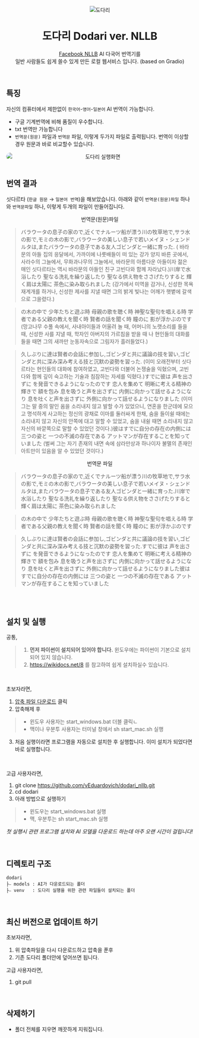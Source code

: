 <p align="center">
<img src='https://github.com/vEduardovich/dodari/assets/20391482/972aee6d-383e-47ed-90b6-73e0cc513973' title='도다리'/>
<h1 align="center">도다리 Dodari ver. NLLB</h1>
<p align='center'><a href='https://huggingface.co/NHNDQ/nllb-finetuned-en2ko' target='_blank'>Facebook NLLB</a>
AI 다국어 번역기를<br/> 일반 사람들도 쉽게 쓸수 있게 만든 로컬 웹서비스 입니다. (based on Gradio)</p>
</p>

<br/>

## 특징
자신의 컴퓨터에서 제한없이 `한국어`-`영어`-`일본어` AI 번역이 가능합니다. 
- 구글 기계번역에 비해 품질이 우수합니다.
- txt 번역만 가능합니다
- `번역문(원문)` 파일과 `번역문` 파일, 이렇게 두가지 파일로 출력됩니다. 번역이 이상할 경우 원문과 바로 비교할수 있습니다.

<img src='https://github.com/vEduardovich/dodari/assets/20391482/4f91edb3-baf5-4ba9-b938-9e75614882b4' style='display:block;border-radius:10px;text-align:center;' title='도다리 실행화면'/>

<br/>

## 번역 결과
싯다르타 (`한글 원문` → `일본어 번역`)을 해보았습니다. 아래와 같이 `번역문(원문)파일` 하나와 `번역문파일` 하나, 이렇게 두개의 파일이 만들어집니다.

<p align="center">번역문(원문)파일</p>

>バラウータの息子の家ので,近くでナルーツ船が漂う川の牧草地で,サラ水の影で,モミの木の影で,バラウータの美しい息子で若いメイヌ・シェンドルタは,またバラウータの息子である友人ゴビンダと一緒に育った. (  바라문의 아들  집의 응달에서, 가까이에 나룻배들이  떠 있는 강가 양지 바른 곳에서, 사라수의 그늘에서, 무화과나무의 그늘에서, 바라문의 아름다운 아들이자 젊은 매인 싯다르타는 역시 바라문의 아들인 친구 고빈다와  함께 자라났다.)川岸で水浴したり 聖なる洗礼を繰り返したり 聖なる供え物をささげたりすると 輝く肩は太陽に 茶色に染み取られました (강가에서 미역을 감거나, 신성한 목욕 재계개를 하거나, 신성한 제사를 지낼 때면 그의 밝게 빛나는 어깨가 햇볕에 갈색으로 그을렸다.)

>の木の中で 少年たちと遊ぶ時 母親の歌を聴く時 神聖な聖句を唱える時 学者である父親の教えを聞く時 賢者の話を聞く時 瞳のに 影が浮かぶのです (망고나무 수풀 속에서, 사내아이들과 어울려 놀 때, 어머니의 노랫소리를 들을 때,  신성한 사를 지낼 때, 학자인 아버지의 가르침을 받을 때 나 현인들의 대화를 들을  때면 그의 새까만 눈동자속으로 그림자가 흘러들었다.)

>久しぶりに達は賢者の会話に参加し,ゴビンダと共に議論の技を習い,ゴビンダと共に深み深み考える技と沉默の姿勢を習った. (이미 오래전부터  싯다르타는 현인들의 대화에 참여하였고, 고빈다와 더불어 논쟁술을 익혔으며, 고빈다와 함께 깊이 숙고하는  기술과 침잠하는 자세를 익혔다.)すでに彼は 声を出さずに を発音できるようになったのです 恋人を集めて 明晰に考える精神の輝きで 額を包み 息を吸うと声を出さずに 内側に向かって話せるようになり 息を吐くと声を出さずに 外側に向かって話せるようになりました (이미 그는 말 중의 말인 옴을 소리내지 않고 발할 수가 있었으니, 연혼을 한군데에 모으고  명석하게 사고하는 정신의  광채로 이마를 둘러싸게  한채, 숨을 들이쉴 때에는  소리내지 않고 자신의 안쪽에  대고 말할 수 있었고,  숨을 내쉴 때면 소리내지 않고 자신의 바깥쪽으로 말할 수  있었던 것이다.)彼はすでに自分の存在の内側には 三つの姿と 一つの不滅の存在である アットマンが存在することを知っていました (벌써 그는 자기 존재의 내면 속에  삼라만상과 하나이자 불멸의 존재인  아트만이 있음을 알 수 있었던 것이다.)
</p>

<p align="center">번역문 파일</p>

>バラウータの息子の家ので,近くでナルーツ船が漂う川の牧草地で,サラ水の影で,モミの木の影で,バラウータの美しい息子で若いメイヌ・シェンドルタは,またバラウータの息子である友人ゴビンダと一緒に育った.川岸で水浴したり 聖なる洗礼を繰り返したり 聖なる供え物をささげたりすると 輝く肩は太陽に 茶色に染み取られました

>の木の中で 少年たちと遊ぶ時 母親の歌を聴く時 神聖な聖句を唱える時 学者である父親の教えを聞く時 賢者の話を聞く時 瞳のに 影が浮かぶのです

>久しぶりに達は賢者の会話に参加し,ゴビンダと共に議論の技を習い,ゴビンダと共に深み深み考える技と沉默の姿勢を習った.すでに彼は 声を出さずに を発音できるようになったのです 恋人を集めて 明晰に考える精神の輝きで 額を包み 息を吸うと声を出さずに 内側に向かって話せるようになり 息を吐くと声を出さずに 外側に向かって話せるようになりました彼はすでに自分の存在の内側には 三つの姿と 一つの不滅の存在である アットマンが存在することを知っていました
<br/>


<br/>

## 설치 및 실행
공통,
> 1. **먼저 파이썬이 설치되어 있어야 합니다.** 윈도우에는 파이썬이 기본으로 설치되어 있지 않습니다.
> 2. https://wikidocs.net/8 를 참고하여 쉽게 설치하실수 있습니다.

<br/>

초보자라면,
1. <a href='https://github.com/vEduardovich/dodari_nllb/archive/refs/heads/main.zip' title='압축 파일 다운로드' style='text-align:center'>압축 파일 다운로드</a> 클릭
2. 압축해제 후 
> - 윈도우 사용자는 start_windows.bat 더블 클릭ㄴ
> - 맥이나 우분투 사용자는 터미널 창에서 sh start_mac.sh 실행
3. 처음 실행이라면 프로그램을 자동으로 설치한 후 실행합니다. 이미 설치가 되었다면 바로 실행합니다.

<br/>

고급 사용자라면,
1. git clone https://github.com/vEduardovich/dodari_nllb.git
2. cd dodari
3. 아래 방법으로 실행하기
> - 윈도우는 start_windows.bat 실행
> - 맥, 우분투는 sh start_mac.sh 실행

_첫 실행시 관련 프로그램 설치와 AI 모델을 다운로드 하는데 아주 오랜 시간이 걸립니다!</span>_


<br/>

## 디렉토리 구조
```
dodari
├⎯ models : AI가 다운로드되는 폴더
├⎯ venv   : 도다리 실행을 위한 관련 파일들이 설치되는 폴더
```

<br/>

## 최신 버전으로 업데이트 하기
초보자라면,
1. 위 압축파일을 다시 다운로드하고 압축을 푼후
2. 기존 도다리 폴더안에 덮어쓰면 됩니다.

고급 사용자라면,
1. git pull

<br/>

## 삭제하기
- 폴더 전체를 지우면 깨끗하게 지워집니다.

